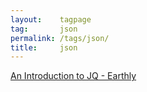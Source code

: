 ```yaml
---
layout:    tagpage
tag:       json
permalink: /tags/json/
title:     json
---
```


[An Introduction to JQ - Earthly](https://earthly.dev/blog/jq-select/)